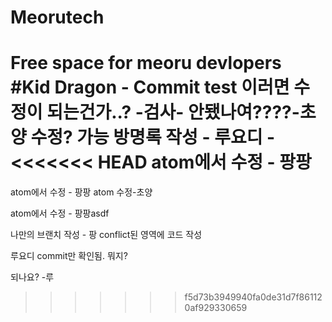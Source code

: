 # Meorutech
Free space for meoru devlopers
#Kid Dragon - Commit test
이러면 수정이 되는건가..? -검사-
안됐나여????-초양
수정? 가능
방명록 작성 - 루요디 -
<<<<<<< HEAD
atom에서 수정 - 팡팡
=======

atom에서 수정 - 팡팡
atom 수정-초양

atom에서 수정 - 팡팡asdf

나만의 브랜치 작성 - 팡
conflict된 영역에 코드 작성

루요디 commit만 확인됨. 뭐지?

되나요? -루 
>>>>>>> f5d73b3949940fa0de31d7f861120af929330659
